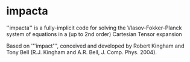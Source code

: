 # impacta
''impacta'' is a fully-implicit code for solving the Vlasov-Fokker-Planck system of equations in a (up to 2nd order) Cartesian Tensor expansion

Based on '''impact''', conceived and developed by Robert Kingham and Tony Bell (R.J. Kingham and A.R. Bell, J. Comp. Phys. 2004).

